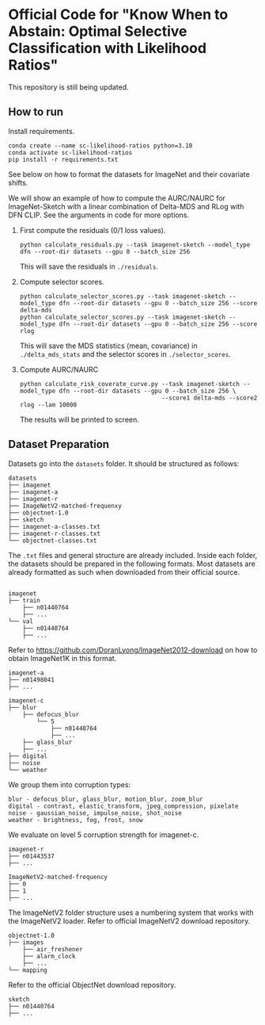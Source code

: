 # Official Code for "Know When to Abstain: Optimal Selective Classification with Likelihood Ratios"
This repository is still being updated.

## How to run
Install requirements.
```
conda create --name sc-likelihood-ratios python=3.10
conda activate sc-likelihood-ratios
pip install -r requirements.txt
```

See below on how to format the datasets for ImageNet and their covariate shifts.

We will show an example of how to compute the AURC/NAURC for ImageNet-Sketch with a linear combination of Delta-MDS and RLog with DFN CLIP. 
See the arguments in code for more options.
1. First compute the residuals (0/1 loss values).
    ```
    python calculate_residuals.py --task imagenet-sketch --model_type dfn --root-dir datasets --gpu 0 --batch_size 256
    ```
    This will save the residuals in `./residuals`.

2. Compute selector scores.
    ```
    python calculate_selector_scores.py --task imagenet-sketch --model_type dfn --root-dir datasets --gpu 0 --batch_size 256 --score delta-mds
    python calculate_selector_scores.py --task imagenet-sketch --model_type dfn --root-dir datasets --gpu 0 --batch_size 256 --score rlog
    ```
    This will save the MDS statistics (mean, covariance) in `./delta_mds_stats` and the selector scores in `./selector_scores`.

3. Compute AURC/NAURC
    ```
    python calculate_risk_coverate_curve.py --task imagenet-sketch --model_type dfn --root-dir datasets --gpu 0 --batch_size 256 \
                                            --score1 delta-mds --score2 rlog --lam 10000
    ```
    The results will be printed to screen.

## Dataset Preparation
Datasets go into the `datasets` folder. It should be structured as follows:

```
datasets
├── imagenet
├── imagenet-a
├── imagenet-r
├── ImageNetV2-matched-frequenxy
├── objectnet-1.0
├── sketch
├── imagenet-a-classes.txt
├── imagenet-r-classes.txt
└── objectnet-classes.txt
```
The `.txt` files and general structure are already included. Inside each folder, the datasets should be prepared in the following formats. Most datasets are already formatted as such when downloaded from their official source.
```

imagenet
├── train
    ├── n01440764
    ├── ...
└── val
    ├── n01440764
    ├── ... 
```
Refer to https://github.com/DoranLyong/ImageNet2012-download on how to obtain ImageNet1K in this format.

```
imagenet-a
├── n01498041
├── ...
```

```
imagenet-c
├── blur
    ├── defocus_blur
        └── 5
            ├── n01440764
            ├── ...
    ├── glass_blur
    ├── ...
├── digital
├── noise
└── weather
```
We group them into corruption types: 
```
blur - defocus_blur, glass_blur, motion_blur, zoom_blur
digital - contrast, elastic_transform, jpeg_compression, pixelate
noise - gaussian_noise, impulse_noise, shot_noise
weather - brightness, fog, frost, snow
```

We evaluate on level 5 corruption strength for imagenet-c.

```
imagenet-r
├── n01443537
├── ...
```

```
ImageNetV2-matched-frequency
├── 0 
├── 1
├── ...
```
The ImageNetV2 folder structure uses a numbering system that works with the ImageNetV2 loader. Refer to official ImageNetV2 download repository.

```
objectnet-1.0
├── images
    ├── air_freshener
    ├── alarm_clock
    ├── ...
└── mapping
```
Refer to the official ObjectNet download repository.

```
sketch
├── n01440764
├── ...
```